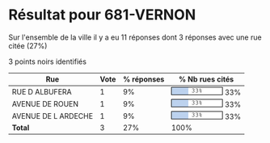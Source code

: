 # Résultat pour 681-VERNON

Sur l'ensemble de la ville il y a eu 11 réponses dont 3 réponses avec une rue citée (27%)

3 points noirs identifiés

| Rue | Vote | % réponses | % Nb rues cités|
|-----|------|------------|----------------|
| RUE D ALBUFERA | 1 | 9% | <img src="../../img/bar_33.gif" />&nbsp;33%|
| AVENUE DE ROUEN | 1 | 9% | <img src="../../img/bar_33.gif" />&nbsp;33%|
| AVENUE DE L ARDECHE | 1 | 9% | <img src="../../img/bar_33.gif" />&nbsp;33%|
| **Total** | 3 | 27% | 100%|
